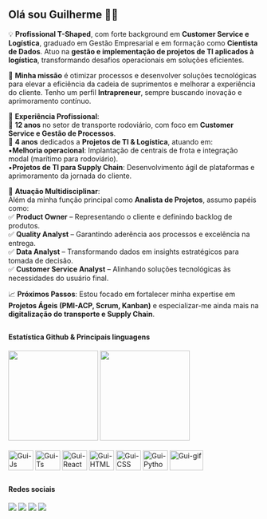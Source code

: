 ## Olá sou Guilherme 👋🏿

💡 **Profissional T-Shaped**, com forte background em **Customer Service e Logística**, graduado em Gestão Empresarial e em formação como **Cientista de Dados**. Atuo na **gestão e implementação de projetos de TI aplicados à logística**, transformando desafios operacionais em soluções eficientes.

🚀 **Minha missão** é otimizar processos e desenvolver soluções tecnológicas para elevar a eficiência da cadeia de suprimentos e melhorar a experiência do cliente. Tenho um perfil **Intrapreneur**, sempre buscando inovação e aprimoramento contínuo.

📌 **Experiência Profissional**:<br>
🔹 **12 anos** no setor de transporte rodoviário, com foco em **Customer Service e Gestão de Processos**.<br>
🔹 **4 anos** dedicados a **Projetos de TI & Logística**, atuando em:<br>
▪️**Melhoria operacional**: Implantação de centrais de frota e integração modal (marítimo para rodoviário).<br>
▪️**Projetos de TI para Supply Chain**: Desenvolvimento ágil de plataformas e aprimoramento da jornada do cliente.<br>

🎯 **Atuação Multidisciplinar**:<br>
Além da minha função principal como **Analista de Projetos**, assumo papéis como:<br>
✅ **Product Owner** – Representando o cliente e definindo backlog de produtos.<br>
✅ **Quality Analyst** – Garantindo aderência aos processos e excelência na entrega.<br>
✅ **Data Analyst** – Transformando dados em insights estratégicos para tomada de decisão.<br>
✅ **Customer Service Analyst** – Alinhando soluções tecnológicas às necessidades do usuário final.

📈 **Próximos Passos**:
Estou focado em fortalecer minha expertise em **Projetos Ágeis (PMI-ACP, Scrum, Kanban)** e especializar-me ainda mais na **digitalização do transporte e Supply Chain**.

##
#### Estatística Github & Principais linguagens
<div>
  <img height="180em" src="https://github-readme-stats.vercel.app/api?username=GuilhermeDuarte95&show_icons=true&theme=cobalt"/>
  <img height="180em" src="https://github-readme-stats.vercel.app/api/top-langs/?username=GuilhermeDuarte95&theme=cobalt"/>
</div>
<div style="display: inline_block"><br>
  <img align="center"alt="Gui-Js" height="40" width="50" src="https://cdn.jsdelivr.net/gh/devicons/devicon@latest/icons/javascript/javascript-original.svg"/>
  <img align="center"alt="Gui-Ts" height="40" width="50" src="https://cdn.jsdelivr.net/gh/devicons/devicon@latest/icons/typescript/typescript-original.svg">
  <img align="center"alt="Gui-React" height="40" width="50" src="https://cdn.jsdelivr.net/gh/devicons/devicon@latest/icons/react/react-original-wordmark.svg">
  <img align="center"alt="Gui-HTML" height="40" width="50" src="https://cdn.jsdelivr.net/gh/devicons/devicon@latest/icons/html5/html5-original-wordmark.svg">
  <img align="center"alt="Gui-CSS" height="40" width="50" src="https://cdn.jsdelivr.net/gh/devicons/devicon@latest/icons/css3/css3-original-wordmark.svg">
  <img align="center"alt="Gui-Python" height="40" width="50" src="https://cdn.jsdelivr.net/gh/devicons/devicon@latest/icons/python/python-original-wordmark.svg">
  <img align="center"alt="Gui-gif" height="40" width="67" src="https://cdn.discordapp.com/attachments/1340809980994916355/1340820831135076402/Gif_perfil_animado_3.gif?ex=67b3c035&is=67b26eb5&hm=454abed94c7d74dd563851f8790dc4bb5b2e493353818adba0d1b26f65a6f7ce&">
</div>

##
#### Redes sociais
<div>
  <a href="https://www.linkedin.com/in/guilherme-duarte-5ab2b9201/"><img src="https://img.shields.io/badge/LinkedIn-0077B5?style=for-the-badge&logo=linkedin&logoColor=white" target="_blank"></a>
  <a href="mailto:guilhermeduarte.informatica@gmail.com"><img src="https://img.shields.io/badge/Gmail-D14836?style=for-the-badge&logo=gmail&logoColor=white" target="_blank"></a>
  <a href="https://discord.gg/NSkXewJG"><img src="https://img.shields.io/badge/Discord-7289DA?style=for-the-badge&logo=discord&logoColor=white" target="_blank"></a>
  <a href="https://wa.me/5513997071968"><img src="https://img.shields.io/badge/WhatsApp-25D366?style=for-the-badge&logo=whatsapp&logoColor=white"></a>
</div>
